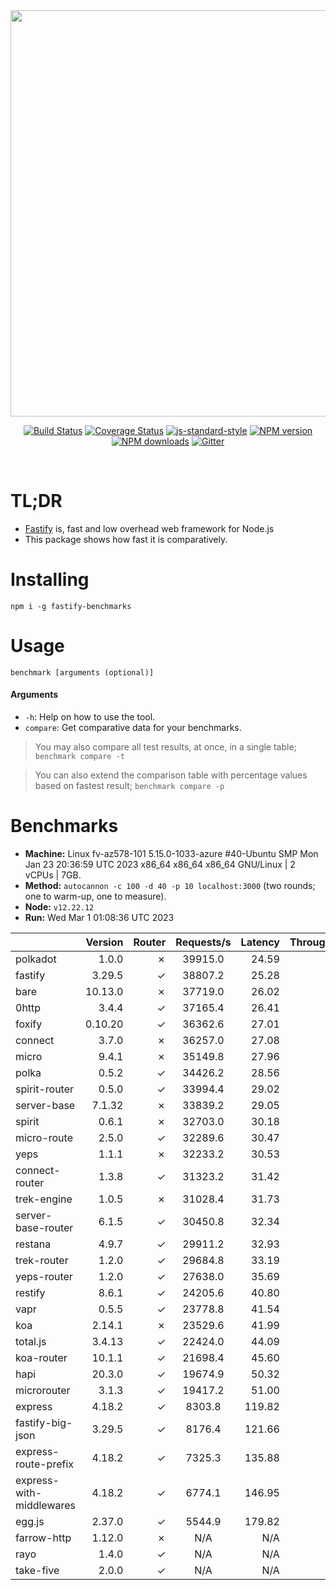 <div align="center">
<img src="https://github.com/fastify/graphics/raw/master/full-logo.png" width="650" height="auto"/>
</div>

<div align="center">

[![Build Status](https://travis-ci.org/fastify/fastify.svg?branch=master)](https://travis-ci.org/fastify/fastify)
[![Coverage Status](https://coveralls.io/repos/github/fastify/fastify/badge.svg?branch=master)](https://coveralls.io/github/fastify/fastify?branch=master)
[![js-standard-style](https://img.shields.io/badge/code%20style-standard-brightgreen.svg?style=flat)](http://standardjs.com/)
[![NPM version](https://img.shields.io/npm/v/fastify.svg?style=flat)](https://www.npmjs.com/package/fastify)
[![NPM downloads](https://img.shields.io/npm/dm/fastify.svg?style=flat)](https://www.npmjs.com/package/fastify) [![Gitter](https://badges.gitter.im/gitterHQ/gitter.svg)](https://gitter.im/fastify)
</div>
<br />

# TL;DR

* [Fastify](https://github.com/fastify/fastify) is, fast and low overhead web framework for Node.js
* This package shows how fast it is comparatively.

# Installing

```
npm i -g fastify-benchmarks
```

# Usage

```
benchmark [arguments (optional)]
```

#### Arguments

* `-h`: Help on how to use the tool.
* `compare`: Get comparative data for your benchmarks.

> You may also compare all test results, at once, in a single table; `benchmark compare -t`

> You can also extend the comparison table with percentage values based on fastest result; `benchmark compare -p`
# Benchmarks
* __Machine:__ Linux fv-az578-101 5.15.0-1033-azure #40-Ubuntu SMP Mon Jan 23 20:36:59 UTC 2023 x86_64 x86_64 x86_64 GNU/Linux | 2 vCPUs | 7GB.
* __Method:__ `autocannon -c 100 -d 40 -p 10 localhost:3000` (two rounds; one to warm-up, one to measure).
* __Node:__ `v12.22.12`
* __Run:__ Wed Mar  1 01:08:36 UTC 2023

|                          | Version | Router | Requests/s | Latency | Throughput/Mb |
| :--                      | --:     | --:    | :-:        | --:     | --:           |
| polkadot                 | 1.0.0   | ✗      | 39915.0    | 24.59   | 7.12          |
| fastify                  | 3.29.5  | ✓      | 38807.2    | 25.28   | 6.92          |
| bare                     | 10.13.0 | ✗      | 37719.0    | 26.02   | 6.73          |
| 0http                    | 3.4.4   | ✓      | 37165.4    | 26.41   | 6.63          |
| foxify                   | 0.10.20 | ✓      | 36362.6    | 27.01   | 5.96          |
| connect                  | 3.7.0   | ✗      | 36257.0    | 27.08   | 6.47          |
| micro                    | 9.4.1   | ✗      | 35149.8    | 27.96   | 6.27          |
| polka                    | 0.5.2   | ✓      | 34426.2    | 28.56   | 6.14          |
| spirit-router            | 0.5.0   | ✓      | 33994.4    | 29.02   | 6.06          |
| server-base              | 7.1.32  | ✗      | 33839.2    | 29.05   | 6.03          |
| spirit                   | 0.6.1   | ✗      | 32703.0    | 30.18   | 5.83          |
| micro-route              | 2.5.0   | ✓      | 32289.6    | 30.47   | 5.76          |
| yeps                     | 1.1.1   | ✗      | 32233.2    | 30.53   | 5.75          |
| connect-router           | 1.3.8   | ✓      | 31323.2    | 31.42   | 5.59          |
| trek-engine              | 1.0.5   | ✗      | 31028.4    | 31.73   | 5.09          |
| server-base-router       | 6.1.5   | ✓      | 30450.8    | 32.34   | 5.43          |
| restana                  | 4.9.7   | ✓      | 29911.2    | 32.93   | 5.33          |
| trek-router              | 1.2.0   | ✓      | 29684.8    | 33.19   | 4.87          |
| yeps-router              | 1.2.0   | ✓      | 27638.0    | 35.69   | 4.93          |
| restify                  | 8.6.1   | ✓      | 24205.6    | 40.80   | 4.36          |
| vapr                     | 0.5.5   | ✓      | 23778.8    | 41.54   | 3.90          |
| koa                      | 2.14.1  | ✗      | 23529.6    | 41.99   | 4.20          |
| total.js                 | 3.4.13  | ✓      | 22424.0    | 44.09   | 6.87          |
| koa-router               | 10.1.1  | ✓      | 21698.4    | 45.60   | 3.87          |
| hapi                     | 20.3.0  | ✓      | 19674.9    | 50.32   | 3.51          |
| microrouter              | 3.1.3   | ✓      | 19417.2    | 51.00   | 3.46          |
| express                  | 4.18.2  | ✓      | 8303.8     | 119.82  | 1.48          |
| fastify-big-json         | 3.29.5  | ✓      | 8176.4     | 121.66  | 94.06         |
| express-route-prefix     | 4.18.2  | ✓      | 7325.3     | 135.88  | 2.71          |
| express-with-middlewares | 4.18.2  | ✓      | 6774.1     | 146.95  | 2.60          |
| egg.js                   | 2.37.0  | ✓      | 5544.9     | 179.82  | 1.95          |
| farrow-http              | 1.12.0  | ✗      | N/A        | N/A     | N/A           |
| rayo                     | 1.4.0   | ✓      | N/A        | N/A     | N/A           |
| take-five                | 2.0.0   | ✓      | N/A        | N/A     | N/A           |
